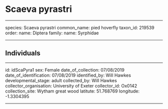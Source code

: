 # Scaeva pyrastri

---
species: Scaeva pyrastri
common_name: pied hoverfly
taxon_id: 219539
order:
  name: Diptera
family:
  name: Syrphidae

---

## Individuals

---
id: idScaPyra1
sex: Female
date_of_collection: 07/08/2019
date_of_identification: 07/08/2019
identified_by: Will Hawkes
developmental_stage: adult
collected_by: Will Hawkes
collector_organisation: University of Exeter
collector_id: Ox0142
collection_site: Wytham great wood
latitute: 51.768769
longitude: -1.3304395

---
